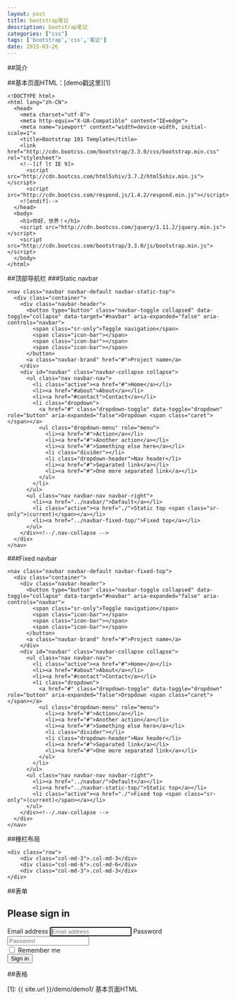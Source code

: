 ```yaml
---
layout: post
title: bootstrap笔记
description: bootstrap笔记
categories: ["css"]
tags: ['bootstrap','css','笔记']
date: 2015-03-26
---
```


##简介

##基本页面HTML：[demo戳这里][1]

    <!DOCTYPE html>
    <html lang="zh-CN">
      <head>
        <meta charset="utf-8">
        <meta http-equiv="X-UA-Compatible" content="IE=edge">
        <meta name="viewport" content="width=device-width, initial-scale=1">
        <title>Bootstrap 101 Template</title>
        <link href="http://cdn.bootcss.com/bootstrap/3.3.0/css/bootstrap.min.css" rel="stylesheet">
        <!--[if lt IE 9]>
          <script src="http://cdn.bootcss.com/html5shiv/3.7.2/html5shiv.min.js"></script>
          <script src="http://cdn.bootcss.com/respond.js/1.4.2/respond.min.js"></script>
        <![endif]-->
      </head>
      <body>
        <h1>你好，世界！</h1>
        <script src="http://cdn.bootcss.com/jquery/1.11.2/jquery.min.js"></script>
        <script src="http://cdn.bootcss.com/bootstrap/3.3.0/js/bootstrap.min.js"></script>
      </body>
    </html>

##顶部导航栏
###Static navbar

    <nav class="navbar navbar-default navbar-static-top">
      <div class="container">
        <div class="navbar-header">
          <button type="button" class="navbar-toggle collapsed" data-toggle="collapse" data-target="#navbar" aria-expanded="false" aria-controls="navbar">
            <span class="sr-only">Toggle navigation</span>
            <span class="icon-bar"></span>
            <span class="icon-bar"></span>
            <span class="icon-bar"></span>
          </button>
          <a class="navbar-brand" href="#">Project name</a>
        </div>
        <div id="navbar" class="navbar-collapse collapse">
          <ul class="nav navbar-nav">
            <li class="active"><a href="#">Home</a></li>
            <li><a href="#about">About</a></li>
            <li><a href="#contact">Contact</a></li>
            <li class="dropdown">
              <a href="#" class="dropdown-toggle" data-toggle="dropdown" role="button" aria-expanded="false">Dropdown <span class="caret"></span></a>
              <ul class="dropdown-menu" role="menu">
                <li><a href="#">Action</a></li>
                <li><a href="#">Another action</a></li>
                <li><a href="#">Something else here</a></li>
                <li class="divider"></li>
                <li class="dropdown-header">Nav header</li>
                <li><a href="#">Separated link</a></li>
                <li><a href="#">One more separated link</a></li>
              </ul>
            </li>
          </ul>
          <ul class="nav navbar-nav navbar-right">
            <li><a href="../navbar/">Default</a></li>
            <li class="active"><a href="./">Static top <span class="sr-only">(current)</span></a></li>
            <li><a href="../navbar-fixed-top/">Fixed top</a></li>
          </ul>
        </div><!--/.nav-collapse -->
      </div>
    </nav>

###Fixed navbar

    <nav class="navbar navbar-default navbar-fixed-top">
      <div class="container">
        <div class="navbar-header">
          <button type="button" class="navbar-toggle collapsed" data-toggle="collapse" data-target="#navbar" aria-expanded="false" aria-controls="navbar">
            <span class="sr-only">Toggle navigation</span>
            <span class="icon-bar"></span>
            <span class="icon-bar"></span>
            <span class="icon-bar"></span>
          </button>
          <a class="navbar-brand" href="#">Project name</a>
        </div>
        <div id="navbar" class="navbar-collapse collapse">
          <ul class="nav navbar-nav">
            <li class="active"><a href="#">Home</a></li>
            <li><a href="#about">About</a></li>
            <li><a href="#contact">Contact</a></li>
            <li class="dropdown">
              <a href="#" class="dropdown-toggle" data-toggle="dropdown" role="button" aria-expanded="false">Dropdown <span class="caret"></span></a>
              <ul class="dropdown-menu" role="menu">
                <li><a href="#">Action</a></li>
                <li><a href="#">Another action</a></li>
                <li><a href="#">Something else here</a></li>
                <li class="divider"></li>
                <li class="dropdown-header">Nav header</li>
                <li><a href="#">Separated link</a></li>
                <li><a href="#">One more separated link</a></li>
              </ul>
            </li>
          </ul>
          <ul class="nav navbar-nav navbar-right">
            <li><a href="../navbar/">Default</a></li>
            <li><a href="../navbar-static-top/">Static top</a></li>
            <li class="active"><a href="./">Fixed top <span class="sr-only">(current)</span></a></li>
          </ul>
        </div><!--/.nav-collapse -->
      </div>
    </nav>


##栅栏布局

    <div class="row">
        <div class="col-md-3">.col-md-3</div>
        <div class="col-md-6">.col-md-6</div>
        <div class="col-md-3">.col-md-3</div>
    </div>

##表单
      <form class="form-signin">
        <h2 class="form-signin-heading">Please sign in</h2>
        <label for="inputEmail" class="sr-only">Email address</label>
        <input type="email" id="inputEmail" class="form-control" placeholder="Email address" required autofocus>
        <label for="inputPassword" class="sr-only">Password</label>
        <input type="password" id="inputPassword" class="form-control" placeholder="Password" required>
        <div class="checkbox">
          <label>
            <input type="checkbox" value="remember-me"> Remember me
          </label>
        </div>
        <button class="btn btn-lg btn-primary btn-block" type="submit">Sign in</button>
      </form>
##表格

[1]: {{ site.url }}/demo/demo1/ 基本页面HTML